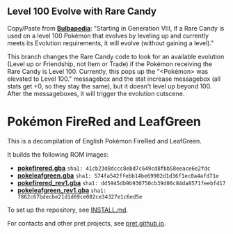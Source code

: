 ## Level 100 Evolve with Rare Candy

Copy/Paste from [**Bulbapedia**](https://bulbapedia.bulbagarden.net/wiki/Methods_of_Evolution#Leveling_up): "Starting in Generation VIII, if a Rare Candy is used on a level 100 Pokémon that evolves by leveling up and currently meets its Evolution requirements, it will evolve (without gaining a level)."

This branch changes the Rare Candy code to look for an available evolution (Level up or Friendship, not Item or Trade) if the Pokémon receiving the Rare Candy is Level 100. Currently, this pops up the "<Pokémon> was elevated to Level 100." messagebox and the stat increase messagebox (all stats get +0, so they stay the same), but it doesn't level up beyond 100. After the messageboxes, it will trigger the evolution cutscene.

# Pokémon FireRed and LeafGreen

This is a decompilation of English Pokémon FireRed and LeafGreen.

It builds the following ROM images:

* [**pokefirered.gba**](https://datomatic.no-intro.org/?page=show_record&s=23&n=1616) `sha1: 41cb23d8dccc8ebd7c649cd8fbb58eeace6e2fdc`
* [**pokeleafgreen.gba**](https://datomatic.no-intro.org/?page=show_record&s=23&n=1617) `sha1: 574fa542ffebb14be69902d1d36f1ec0a4afd71e`
* [**pokefirered_rev1.gba**](https://datomatic.no-intro.org/?page=show_record&s=23&n=1672) `sha1: dd5945db9b930750cb39d00c84da8571feebf417`
* [**pokeleafgreen_rev1.gba**](https://datomatic.no-intro.org/index.php?page=show_record&s=23&n=1668) `sha1: 7862c67bdecbe21d1d69ce082ce34327e1c6ed5e`

To set up the repository, see [INSTALL.md](INSTALL.md).

For contacts and other pret projects, see [pret.github.io](https://pret.github.io/).
